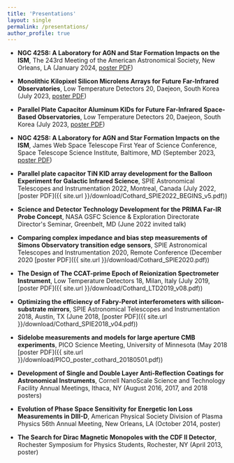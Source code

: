 ```yaml
---
title: 'Presentations'
layout: single
permalink: /presentations/
author_profile: true
---
```



- **NGC 4258: A Laboratory for AGN and Star Formation Impacts on the ISM**, The 243rd Meeting of the American Astronomical Society, New Orleans, LA (January 2024, [poster PDF]({{site.url}}/download/Cothard_AAS243_NGC4258_v4.pdf))

- **Monolithic Kilopixel Silicon Microlens Arrays for Future Far-Infrared Observatories**, Low Temperature Detectors 20, Daejeon, South Korea (July 2023, [poster PDF]({{site.url}}/download/Cothard_LTD2023_Microlenses_v2.pdf))

- **Parallel Plate Capacitor Aluminum KIDs for Future Far-Infrared Space-Based Observatories**, Low Temperature Detectors 20, Daejeon, South Korea (July 2023, [poster PDF]({{site.url}}/download/Cothard_LTD2023_PRIMA_AlKIDs_v3.pdf))

- **NGC 4258: A Laboratory for AGN and Star Formation Impacts on the ISM**, James Web Space Telescope First Year of Science Conference, Space Telescope Science Institute, Baltimore, MD (September 2023, [poster PDF]({{site.url}}/download/Cothard_JWSTFYscience2023_NGC4258_DS.pdf))

- **Parallel plate capacitor TiN KID array development for the Balloon Experiment for Galactic Infrared Science**, SPIE Astronomical Telescopes and Instrumentation 2022, Montreal, Canada (July 2022, [poster PDF]({{ site.url }}/download/Cothard_SPIE2022_BEGINS_v5.pdf))

- **Science and Detector Technology Development for the PRIMA Far-IR Probe Concept**, NASA GSFC Science & Exploration Directorate Director's Seminar, Greenbelt, MD (June 2022 invited talk)

- **Comparing complex impedance and bias step measurements of Simons Observatory transition edge sensors**, SPIE Astronomical Telescopes and Instrumentation 2020, Remote Conference (December 2020 [poster PDF]({{ site.url }}/download/Cothard_SPIE2020.pdf))

- **The Design of The CCAT-prime Epoch of Reionization Spectrometer Instrument**, Low Temperature Detectors 18, Milan, Italy (July 2019, [poster PDF]({{ site.url }}/download/Cothard_LTD2019_v08.pdf)) 

- **Optimizing the efficiency of Fabry-Perot interferometers with silicon-substrate mirrors**, SPIE Astronomical Telescopes and Instrumentation 2018, Austin, TX (June 2018, [poster PDF]({{ site.url }}/download/Cothard_SPIE2018_v04.pdf))

- **Sidelobe measurements and models for large aperture CMB experiments**, PICO Science Meeting, University of Minnesota (May 2018 [poster PDF]({{ site.url }}/download/PICO_poster_cothard_20180501.pdf))

- **Development of Single and Double Layer Anti-Reflection Coatings for Astronomical Instruments**, Cornell NanoScale Science and Technology Facility Annual Meetings, Ithaca, NY (August 2016, 2017, and 2018 posters)

- **Evolution of Phase Space Sensitivity for Energetic Ion Loss Measurements in DIII-D**, American Physical Society Division of Plasma Physics 56th Annual Meeting, New Orleans, LA (October 2014, poster)

- **The Search for Dirac Magnetic Monopoles with the CDF II Detector**, Rochester Symposium for Physics Students, Rochester, NY (April 2013, poster)


